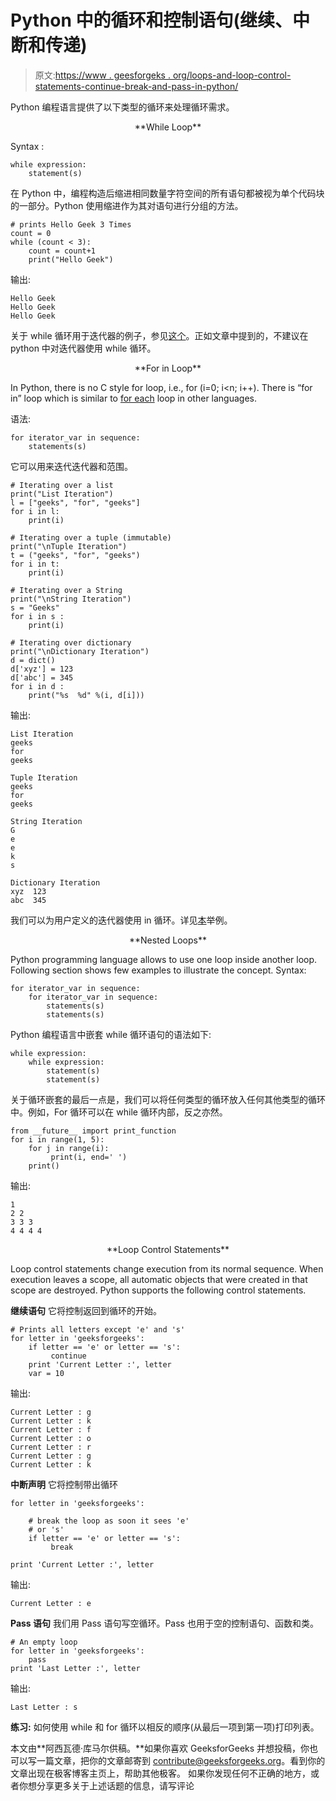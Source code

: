 # Python 中的循环和控制语句(继续、中断和传递)

> 原文:[https://www . geesforgeks . org/loops-and-loop-control-statements-continue-break-and-pass-in-python/](https://www.geeksforgeeks.org/loops-and-loop-control-statements-continue-break-and-pass-in-python/)

Python 编程语言提供了以下类型的循环来处理循环需求。

<center>**While Loop**</center>

Syntax :

```
while expression:
    statement(s)

```

在 Python 中，编程构造后缩进相同数量字符空间的所有语句都被视为单个代码块的一部分。Python 使用缩进作为其对语句进行分组的方法。

```
# prints Hello Geek 3 Times
count = 0
while (count < 3):    
    count = count+1
    print("Hello Geek")
```

输出:

```
Hello Geek
Hello Geek
Hello Geek

```

关于 while 循环用于迭代器的例子，参见[这个](https://www.geeksforgeeks.org/using-iterations-in-python-effectively/)。正如文章中提到的，不建议在 python 中对迭代器使用 while 循环。

<center>**For in Loop**</center>

In Python, there is no C style for loop, i.e., for (i=0; i<n; i++). There is “for in” loop which is similar to [for each](https://www.geeksforgeeks.org/g-fact-40-foreach-in-c-and-java/) loop in other languages.

语法:

```
for iterator_var in sequence:
    statements(s)
```

它可以用来迭代迭代器和范围。

```
# Iterating over a list
print("List Iteration")
l = ["geeks", "for", "geeks"]
for i in l:
    print(i)

# Iterating over a tuple (immutable)
print("\nTuple Iteration")
t = ("geeks", "for", "geeks")
for i in t:
    print(i)

# Iterating over a String
print("\nString Iteration")    
s = "Geeks"
for i in s :
    print(i)

# Iterating over dictionary
print("\nDictionary Iteration")   
d = dict() 
d['xyz'] = 123
d['abc'] = 345
for i in d :
    print("%s  %d" %(i, d[i]))
```

输出:

```
List Iteration
geeks
for
geeks

Tuple Iteration
geeks
for
geeks

String Iteration
G
e
e
k
s

Dictionary Iteration
xyz  123
abc  345

```

我们可以为用户定义的迭代器使用 in 循环。详见[本](https://www.geeksforgeeks.org/iterators-in-python/)举例。

<center>**Nested Loops**</center>

Python programming language allows to use one loop inside another loop. Following section shows few examples to illustrate the concept.
Syntax:

```
for iterator_var in sequence:
    for iterator_var in sequence:
        statements(s)
        statements(s)

```

Python 编程语言中嵌套 while 循环语句的语法如下:

```
while expression:
    while expression: 
        statement(s)
        statement(s)

```

关于循环嵌套的最后一点是，我们可以将任何类型的循环放入任何其他类型的循环中。例如，For 循环可以在 while 循环内部，反之亦然。

```
from __future__ import print_function
for i in range(1, 5):
    for j in range(i):
         print(i, end=' ')
    print()
```

输出:

```
1
2 2
3 3 3
4 4 4 4
```

<center>**Loop Control Statements**</center>

Loop control statements change execution from its normal sequence. When execution leaves a scope, all automatic objects that were created in that scope are destroyed. Python supports the following control statements.

**继续语句**
它将控制返回到循环的开始。

```
# Prints all letters except 'e' and 's'
for letter in 'geeksforgeeks': 
    if letter == 'e' or letter == 's':
         continue
    print 'Current Letter :', letter
    var = 10
```

输出:

```
Current Letter : g
Current Letter : k
Current Letter : f
Current Letter : o
Current Letter : r
Current Letter : g
Current Letter : k

```

**中断声明**
它将控制带出循环

```
for letter in 'geeksforgeeks': 

    # break the loop as soon it sees 'e' 
    # or 's'
    if letter == 'e' or letter == 's':
         break

print 'Current Letter :', letter
```

输出:

```
Current Letter : e
```

**Pass 语句**
我们用 Pass 语句写空循环。Pass 也用于空的控制语句、函数和类。

```
# An empty loop
for letter in 'geeksforgeeks':
    pass
print 'Last Letter :', letter
```

输出:

```
Last Letter : s
```

**练习:**
如何使用 while 和 for 循环以相反的顺序(从最后一项到第一项)打印列表。

本文由**阿西瓦德·库马尔供稿。**如果你喜欢 GeeksforGeeks 并想投稿，你也可以写一篇文章，把你的文章邮寄到 contribute@geeksforgeeks.org。看到你的文章出现在极客博客主页上，帮助其他极客。
如果你发现任何不正确的地方，或者你想分享更多关于上述话题的信息，请写评论